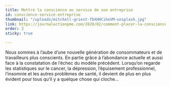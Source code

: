 ```yaml
---
title: Mettre la conscience au service de son entreprise
id: conscience-service-entreprise
thumbnail: "/uploads/mitchell-griest-fbXHHCiheVM-unsplash.jpg"
link: https://journalactionpme.com/2020/02/comment-placer-la-conscience-au-service-de-son-entreprise/
order: 3
sticky: true

---
```

Nous sommes à l’aube d’une nouvelle génération de consommateurs et de travailleurs plus conscients. En partie grâce à l’abondance actuelle et aussi face à la constatation de l’échec du modèle précédent. Lorsqu’on regarde les statistiques sur le cancer, la dépression, l’épuisement professionnel, l’insomnie et les autres problèmes de santé, il devient de plus en plus évident pour tous qu’il y a quelque chose qui cloche...